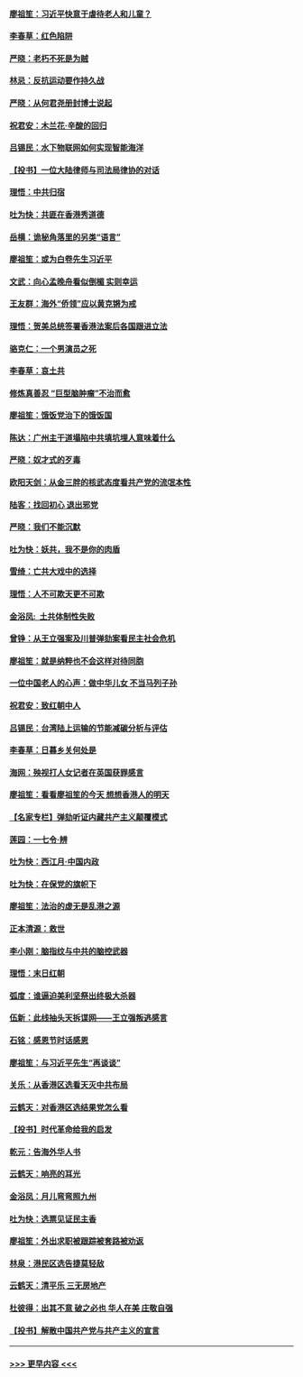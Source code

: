 #### [廖祖笙：习近平快意于虐待老人和儿童？](../pages/nsc993/n11715313.md?t=12112111) 
#### [李春草：红色陷阱](../pages/nsc993/n11715029.md?t=12112111) 
#### [严晓：老朽不死是为贼](../pages/nsc993/n11712910.md?t=12112111) 
#### [林忌：反抗运动要作持久战](../pages/nsc993/n11712623.md?t=12112111) 
#### [严晓：从何君尧册封博士说起](../pages/nsc993/n11712465.md?t=12112111) 
#### [祝君安：木兰花·辛酸的回归](../pages/nsc993/n11712381.md?t=12112111) 
#### [吕锡民：水下物联网如何实现智能海洋](../pages/nsc993/n11711158.md?t=12112111) 
#### [【投书】一位大陆律师与司法局律协的对话](../pages/nsc993/n11709675.md?t=12112111) 
#### [理悟：中共归宿](../pages/nsc993/n11710059.md?t=12112111) 
#### [吐为快：共匪在香港秀道德](../pages/nsc993/n11709979.md?t=12112111) 
#### [岳横：诡秘角落里的另类“语言”](../pages/nsc993/n11709792.md?t=12112111) 
#### [廖祖笙：或为白卷先生习近平](../pages/nsc993/n11708330.md?t=12112111) 
#### [文武：向心孟晚舟看似倒楣 实则幸运](../pages/nsc993/n11708236.md?t=12112111) 
#### [王友群：海外“侨领”应以黄克锵为戒](../pages/nsc993/n11706176.md?t=12112111) 
#### [理悟：贺美总统签署香港法案后各国跟进立法](../pages/nsc993/n11706853.md?t=12112111) 
#### [骆克仁：一个男演员之死](../pages/nsc993/n11706677.md?t=12112111) 
#### [李春草：哀土共](../pages/nsc993/n11706255.md?t=12112111) 
#### [修炼真善忍 “巨型脑肿瘤”不治而愈](../pages/nsc993/n11705340.md?t=12112111) 
#### [廖祖笙：饿饭党治下的饿饭国](../pages/nsc993/n11705085.md?t=12112111) 
#### [陈达：广州主干道塌陷中共填坑埋人意味着什么](../pages/nsc993/n11705046.md?t=12112111) 
#### [严晓：奴才式的歹毒](../pages/nsc993/n11704826.md?t=12112111) 
#### [欧阳天剑：从金三胖的核武态度看共产党的流氓本性](../pages/nsc993/n11702238.md?t=12112111) 
#### [陆客：找回初心 退出邪党](../pages/nsc993/n11702213.md?t=12112111) 
#### [严晓：我们不能沉默](../pages/nsc993/n11702110.md?t=12112111) 
#### [吐为快：妖共，我不是你的肉盾](../pages/nsc993/n11701366.md?t=12112111) 
#### [雪绮：亡共大戏中的选择](../pages/nsc993/n11699922.md?t=12112111) 
#### [理悟：人不可欺天更不可欺](../pages/nsc993/n11699657.md?t=12112111) 
#### [金浴凤:  土共体制性失败](../pages/nsc993/n11699361.md?t=12112111) 
#### [曾铮：从王立强案及川普弹劾案看民主社会危机](../pages/nsc993/n11699318.md?t=12112111) 
#### [廖祖笙：就是纳粹也不会这样对待同胞](../pages/nsc993/n11697658.md?t=12112111) 
#### [一位中国老人的心声：做中华儿女 不当马列子孙](../pages/nsc993/n11697525.md?t=12112111) 
#### [祝君安：致红朝中人](../pages/nsc993/n11697518.md?t=12112111) 
#### [吕锡民：台湾陆上运输的节能减碳分析与评估](../pages/nsc993/n11694983.md?t=12112111) 
#### [李春草：日暮乡关何处是](../pages/nsc993/n11694805.md?t=12112111) 
#### [海网：殃视打人女记者在英国获罪感言](../pages/nsc993/n11693832.md?t=12112111) 
#### [廖祖笙：看看廖祖笙的今天 想想香港人的明天](../pages/nsc993/n11693707.md?t=12112111) 
#### [【名家专栏】弹劾听证内藏共产主义颠覆模式](../pages/nsc993/n11693563.md?t=12112111) 
#### [莲园：一七令‧辨](../pages/nsc993/n11692558.md?t=12112111) 
#### [吐为快：西江月·中国内政](../pages/nsc993/n11692071.md?t=12112111) 
#### [吐为快：在保党的旗帜下](../pages/nsc993/n11691188.md?t=12112111) 
#### [廖祖笙：法治的虚无是乱港之源](../pages/nsc993/n11690605.md?t=12112111) 
#### [正本清源：救世](../pages/nsc993/n11689134.md?t=12112111) 
#### [李小刚：脑指纹与中共的脑控武器](../pages/nsc993/n11688900.md?t=12112111) 
#### [理悟：末日红朝](../pages/nsc993/n11688829.md?t=12112111) 
#### [弧度：谁逼迫美利坚祭出终极大杀器](../pages/nsc993/n11688735.md?t=12112111) 
#### [伍新：此线抽头天拆谍网——王立强叛逃感言](../pages/nsc993/n11687981.md?t=12112111) 
#### [石铭：感恩节时话感恩](../pages/nsc993/n11687568.md?t=12112111) 
#### [廖祖笙：与习近平先生“再谈谈”](../pages/nsc993/n11687005.md?t=12112111) 
#### [关乐：从香港区选看天灭中共布局](../pages/nsc993/n11686647.md?t=12112111) 
#### [云鹤天：对香港区选结果党怎么看](../pages/nsc993/n11686216.md?t=12112111) 
#### [【投书】时代革命给我的启发](../pages/nsc993/n11684287.md?t=12112111) 
#### [乾元：告海外华人书](../pages/nsc993/n11684044.md?t=12112111) 
#### [云鹤天：响亮的耳光](../pages/nsc993/n11684254.md?t=12112111) 
#### [金浴凤：月儿弯弯照九州](../pages/nsc993/n11684231.md?t=12112111) 
#### [吐为快：选票见证民主香](../pages/nsc993/n11684206.md?t=12112111) 
#### [廖祖笙：外出求职被跟踪被套路被劝返](../pages/nsc993/n11683874.md?t=12112111) 
#### [林泉：港民区选告捷莫轻敌](../pages/nsc993/n11683930.md?t=12112111) 
#### [云鹤天：清平乐 三无房地产](../pages/nsc993/n11681521.md?t=12112111) 
#### [杜彼得：出其不意 破之必也 华人在美 庄敬自强](../pages/nsc993/n11679554.md?t=12112111) 
#### [【投书】解散中国共产党与共产主义的宣言](../pages/nsc993/n11679177.md?t=12112111) 

----
#### [ >>> 更早内容 <<< ](../indexes/nsc993-earlier.md)
